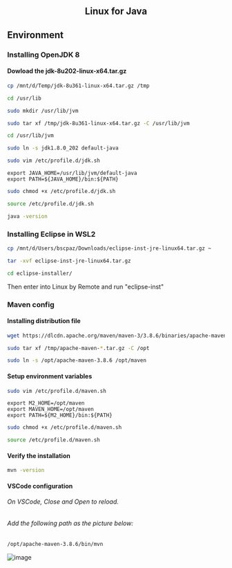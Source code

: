<h2 align="center">Linux for Java</h2>

## Environment

### Installing OpenJDK 8

#### Dowload the jdk-8u202-linux-x64.tar.gz

```bash
cp /mnt/d/Temp/jdk-8u361-linux-x64.tar.gz /tmp
```

```bash
cd /usr/lib
```

```bash
sudo mkdir /usr/lib/jvm
```

```bash
sudo tar xf /tmp/jdk-8u361-linux-x64.tar.gz -C /usr/lib/jvm
```

```bash
cd /usr/lib/jvm
```

```bash
sudo ln -s jdk1.8.0_202 default-java
```

```bash
sudo vim /etc/profile.d/jdk.sh
```

```file
export JAVA_HOME=/usr/lib/jvm/default-java
export PATH=${JAVA_HOME}/bin:${PATH}
```

```bash
sudo chmod +x /etc/profile.d/jdk.sh
```

```bash
source /etc/profile.d/jdk.sh
```

```bash
java -version
```

### Installing Eclipse in WSL2
```bash
cp /mnt/d/Users/bscpaz/Downloads/eclipse-inst-jre-linux64.tar.gz ~
```
```bash
tar -xvf eclipse-inst-jre-linux64.tar.gz
```
```bash
cd eclipse-installer/
```
Then enter into Linux by Remote and run "eclipse-inst"
 
### Maven config

#### Installing distribution file

```bash
wget https://dlcdn.apache.org/maven/maven-3/3.8.6/binaries/apache-maven-3.8.6-bin.tar.gz -P /tmp
```

```bash
sudo tar xf /tmp/apache-maven-*.tar.gz -C /opt
```

```bash
sudo ln -s /opt/apache-maven-3.8.6 /opt/maven
```

#### Setup environment variables

```bash
sudo vim /etc/profile.d/maven.sh
```

```file
export M2_HOME=/opt/maven
export MAVEN_HOME=/opt/maven
export PATH=${M2_HOME}/bin:${PATH}
```

```bash
sudo chmod +x /etc/profile.d/maven.sh
```

```bash
source /etc/profile.d/maven.sh
```

#### Verify the installation

```bash
mvn -version
```

#### VSCode configuration

###### On VSCode, Close and Open to reload.
###### Add the following path as the picture below:

```bash
/opt/apache-maven-3.8.6/bin/mvn
```

![image](https://user-images.githubusercontent.com/9732874/179816973-fea7dee0-e628-4b6e-92a4-b48b5b4f788c.png)

